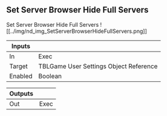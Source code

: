 ## Set Server Browser Hide Full Servers
Set Server Browser Hide Full Servers
![[../img/nd_img_SetServerBrowserHideFullServers.png]]

|Inputs||
|--|--|
| In | Exec |
| Target | TBLGame User Settings Object Reference |
| Enabled | Boolean |

|Outputs||
|--|--|
| Out | Exec |
